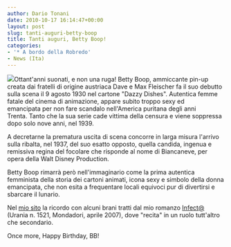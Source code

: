 ```yaml
---
author: Dario Tonani
date: 2010-10-17 16:14:47+00:00
layout: post
slug: tanti-auguri-betty-boop
title: Tanti auguri, Betty Boop!
categories:
- '* A bordo della Robredo'
- News (Ita)
---
```


[![](http://www.40kbooks.com/wp-content/uploads/Betty-Boop-202x300.jpg)](http://www.40kbooks.com/?attachment_id=2087)Ottant'anni suonati, e non una ruga! Betty Boop, ammiccante pin-up creata dai fratelli di origine austriaca Dave e Max Fleischer fa il suo debutto sulla scena il 9 agosto 1930 nel cartone "Dazzy Dishes". Autentica femme fatale del cinema di animazione, appare subito troppo sexy ed emancipata per non fare scandalo nell'America puritana degli anni Trenta. Tanto che la sua serie cade vittima della censura e viene soppressa dopo solo nove anni, nel 1939.

A decretarne la prematura uscita di scena concorre in larga misura l'arrivo sulla ribalta, nel 1937, del suo esatto opposto, quella candida, ingenua e remissiva regina del focolare che risponde al nome di Biancaneve, per opera della Walt Disney Production.

Betty Boop rimarrà però nell'immaginario come la prima autentica femminista della storia dei cartoni animati, icona sexy e simbolo della donna emancipata, che non esita a frequentare locali equivoci pur di divertirsi e sbarcare il lunario.

Nel [mio sito](http://www.dariotonani.it/novita/26/tanti-auguri-betty-boop/) la ricordo con alcuni brani tratti dal mio romanzo [Infect@](http://www.fantascienza.com/magazine/libri/9337/infect/) (Urania n. 1521, Mondadori, aprile 2007), dove "recita" in un ruolo tutt'altro che secondario.

Once more, Happy Birthday, BB!
